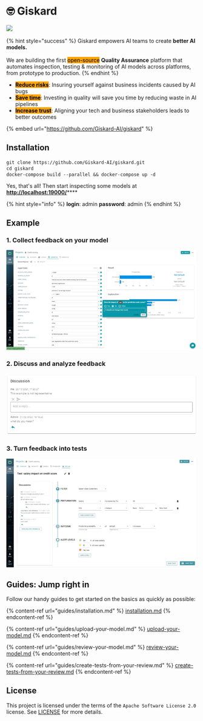 # 🤓 Giskard

![](.gitbook/assets/logo\_50.jpg)

{% hint style="success" %}
Giskard empowers AI teams to create **better AI models.**\
\
We are building the first <mark style="background-color:orange;">open-source</mark> **Quality Assurance** platform that automates inspection, testing & monitoring of AI models across platforms, from prototype to production.
{% endhint %}

* <mark style="background-color:orange;">**Reduce risks**</mark>: Insuring yourself against business incidents caused by AI bugs
* <mark style="background-color:orange;">**Save time**</mark>: Investing in quality will save you time by reducing waste in AI pipelines
* <mark style="background-color:orange;">**Increase trust**</mark>: Aligning your tech and business stakeholders leads to better outcomes

{% embed url="https://github.com/Giskard-AI/giskard" %}

## Installation

```batch
git clone https://github.com/Giskard-AI/giskard.git
cd giskard
docker-compose build --parallel && docker-compose up -d
```

Yes, that's all!  Then start inspecting some models at [**http://localhost:19000/**](http://localhost:19000)****

{% hint style="info" %}
**login**: admin  **password**: admin
{% endhint %}

## Example

### 1. Collect feedback on your model

![](<.gitbook/assets/Give feedbcack.jpg>)

### 2. Discuss and analyze feedback

![](<.gitbook/assets/Discussion (1).jpg>)

### 3. Turn feedback into tests

![](.gitbook/assets/Test.jpg)

## Guides: Jump right in

Follow our handy guides to get started on the basics as quickly as possible:

{% content-ref url="guides/installation.md" %}
[installation.md](guides/installation.md)
{% endcontent-ref %}

{% content-ref url="guides/upload-your-model.md" %}
[upload-your-model.md](guides/upload-your-model.md)
{% endcontent-ref %}

{% content-ref url="guides/review-your-model.md" %}
[review-your-model.md](guides/review-your-model.md)
{% endcontent-ref %}

{% content-ref url="guides/create-tests-from-your-review.md" %}
[create-tests-from-your-review.md](guides/create-tests-from-your-review.md)
{% endcontent-ref %}

## License

This project is licensed under the terms of the `Apache Software License 2.0` license. See [LICENSE](https://github.com/Giskard-AI/ai-inspector/blob/main/LICENSE) for more details.
